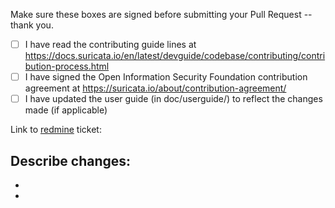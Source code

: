 Make sure these boxes are signed before submitting your Pull Request
-- thank you.

- [ ] I have read the contributing guide lines at
  https://docs.suricata.io/en/latest/devguide/codebase/contributing/contribution-process.html
- [ ] I have signed the Open Information Security Foundation
  contribution agreement at https://suricata.io/about/contribution-agreement/
- [ ] I have updated the user guide (in doc/userguide/) to reflect the
  changes made (if applicable)

Link to [redmine](https://redmine.openinfosecfoundation.org/projects/suricata/issues) ticket:

Describe changes:
-
-
-
